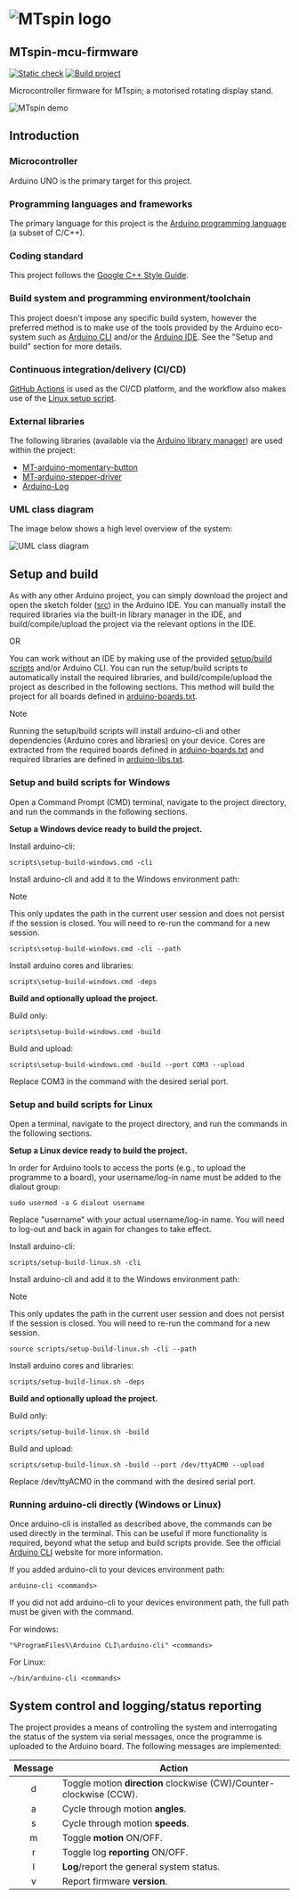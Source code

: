 # ![MTspin logo](images/mtspin%20red%20and%20white%20200%20x%2046%20png%20transparent.png)

## MTspin-mcu-firmware

[![Static check](https://github.com/Morgritech/MTspin-mcu-firmware/actions/workflows/static-check.yaml/badge.svg)](https://github.com/Morgritech/MTspin-mcu-firmware/actions/workflows/static-check.yaml) [![Build project](https://github.com/Morgritech/MTspin-mcu-firmware/actions/workflows/build-project.yaml/badge.svg)](https://github.com/Morgritech/MTspin-mcu-firmware/actions/workflows/build-project.yaml)

Microcontroller firmware for MTspin; a motorised rotating display stand.

![MTspin demo](images/mtspin%20demo%20426%20x%20240%20gif.gif)

## Introduction

### Microcontroller

Arduino UNO is the primary target for this project.

### Programming languages and frameworks

The primary language for this project is the [Arduino programming language](https://www.arduino.cc/reference) (a subset of C/C++).

### Coding standard

This project follows the [Google C++ Style Guide](https://google.github.io/styleguide/cppguide.html).

### Build system and programming environment/toolchain

This project doesn't impose any specific build system, however the preferred method is to make use of the tools provided by the Arduino eco-system such as [Arduino CLI](https://arduino.github.io/arduino-cli) and/or the [Arduino IDE](https://www.arduino.cc/en/software). See the "Setup and build" section for more details.

### Continuous integration/delivery (CI/CD)

[GitHub Actions](https://docs.github.com/en/actions) is used as the CI/CD platform, and the workflow also makes use of the [Linux setup script](scripts/setup-build-linux.sh).

### External libraries

The following libraries (available via the [Arduino library manager](https://www.arduino.cc/reference/en/libraries)) are used within the project:

- [MT-arduino-momentary-button](https://github.com/Morgritech/MT-arduino-momentary-button)
- [MT-arduino-stepper-driver](https://github.com/Morgritech/MT-arduino-stepper-driver)
- [Arduino-Log](https://github.com/thijse/Arduino-Log)

### UML class diagram

The image below shows a high level overview of the system:

![UML class diagram](images/uml-class-diagram-overview.png)

## Setup and build

As with any other Arduino project, you can simply download the project and open the sketch folder ([src](src)) in the Arduino IDE. You can manually install the required libraries via the built-in library manager in the IDE, and build/compile/upload the project via the relevant options in the IDE.

OR

You can work without an IDE by making use of the provided [setup/build scripts](scripts) and/or Arduino CLI. You can run the setup/build scripts to automatically install the required libraries, and build/compile/upload the project as described in the following sections. This method will build the project for all boards defined in [arduino-boards.txt](arduino-boards.txt).

> [!NOTE]
> Running the setup/build scripts will install arduino-cli and other dependencies (Arduino cores and libraries) on your device. Cores are extracted from the required boards defined in [arduino-boards.txt](arduino-boards.txt) and required libraries are defined in [arduino-libs.txt](arduino-libs.txt).

### Setup and build scripts for Windows

Open a Command Prompt (CMD) terminal, navigate to the project directory, and run the commands in the following sections.

**Setup a Windows device ready to build the project.**

Install arduino-cli:

``` shell
scripts\setup-build-windows.cmd -cli
```

Install arduino-cli and add it to the Windows environment path:
> [!NOTE]
> This only updates the path in the current user session and does not persist if the session is closed. You will need to re-run the command for a new session.

``` shell
scripts\setup-build-windows.cmd -cli --path
```

Install arduino cores and libraries:

``` shell
scripts\setup-build-windows.cmd -deps
```

**Build and optionally upload the project.**

Build only:

``` shell
scripts\setup-build-windows.cmd -build
```

Build and upload:

``` shell
scripts\setup-build-windows.cmd -build --port COM3 --upload
```

Replace COM3 in the command with the desired serial port.

### Setup and build scripts for Linux

Open a terminal, navigate to the project directory, and run the commands in the following sections.

**Setup a Linux device ready to build the project.**

In order for Arduino tools to access the ports (e.g., to upload the programme to a board), your username/log-in name must be added to the dialout group:

``` shell
sudo usermod -a G dialout username
```

Replace "username" with your actual username/log-in name. You will need to log-out and back in again for changes to take effect.

Install arduino-cli:

``` shell
scripts/setup-build-linux.sh -cli
```

Install arduino-cli and add it to the Windows environment path:
> [!NOTE]
> This only updates the path in the current user session and does not persist if the session is closed. You will need to re-run the command for a new session.

``` shell
source scripts/setup-build-linux.sh -cli --path
```

Install arduino cores and libraries:

``` shell
scripts/setup-build-linux.sh -deps
```

**Build and optionally upload the project.**

Build only:

``` shell
scripts/setup-build-linux.sh -build
```

Build and upload:

``` shell
scripts/setup-build-linux.sh -build --port /dev/ttyACM0 --upload
```

Replace /dev/ttyACM0 in the command with the desired serial port.

### Running arduino-cli directly (Windows or Linux)

Once arduino-cli is installed as described above, the commands can be used directly in the terminal. This can be useful if more functionality is required, beyond what the setup and build scripts provide. See the official [Arduino CLI](https://arduino.github.io/arduino-cli) website for more information.

If you added arduino-cli to your devices environment path:

``` shell
arduino-cli <commands>
```

If you did not add arduino-cli to your devices environment path, the full path must be given with the command.

For windows:

``` shell
"%ProgramFiles%\Arduino CLI\arduino-cli" <commands>
```

For Linux:

``` shell
~/bin/arduino-cli <commands>
```

## System control and logging/status reporting

The project provides a means of controlling the system and interrogating the status of the system via serial messages, once the programme is uploaded to the Arduino board. The following messages are implemented:

|Message|Action|
|:----:|----|
|d|Toggle motion **direction** clockwise (CW)/Counter-clockwise (CCW).|
|a|Cycle through motion **angles**.|
|s|Cycle through motion **speeds**.|
|m|Toggle **motion** ON/OFF.|
|r|Toggle log **reporting** ON/OFF.|
|l|**Log**/report the general system status.|
|v|Report firmware **version**.|
